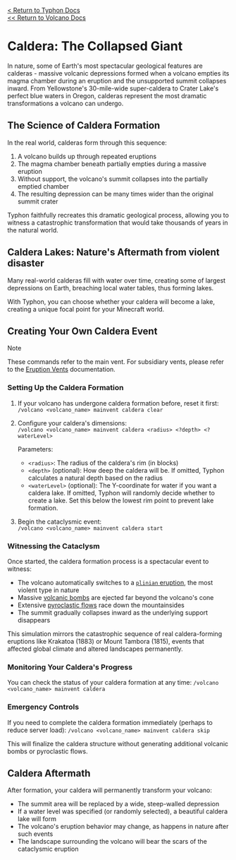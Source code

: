 [<  Return to Typhon Docs](/DOCS.md)  
[<< Return to Volcano Docs](./index.md)  

# Caldera: The Collapsed Giant

In nature, some of Earth's most spectacular geological features are calderas - massive volcanic depressions formed when a volcano empties its magma chamber during an eruption and the unsupported summit collapses inward. From Yellowstone's 30-mile-wide super-caldera to Crater Lake's perfect blue waters in Oregon, calderas represent the most dramatic transformations a volcano can undergo.

## The Science of Caldera Formation

In the real world, calderas form through this sequence:
1. A volcano builds up through repeated eruptions
2. The magma chamber beneath partially empties during a massive eruption
3. Without support, the volcano's summit collapses into the partially emptied chamber
4. The resulting depression can be many times wider than the original summit crater

Typhon faithfully recreates this dramatic geological process, allowing you to witness a catastrophic transformation that would take thousands of years in the natural world.

## Caldera Lakes: Nature's Aftermath from violent disaster

Many real-world calderas fill with water over time, creating some of largest depressions on Earth, breaching local water tables, thus forming lakes.

With Typhon, you can choose whether your caldera will become a lake, creating a unique focal point for your Minecraft world.

## Creating Your Own Caldera Event

> [!NOTE]  
> These commands refer to the main vent. For subsidiary vents, please refer to the [Eruption Vents](./vents.md#commands) documentation.

### Setting Up the Caldera Formation

1. If your volcano has undergone caldera formation before, reset it first:  
   `/volcano <volcano_name> mainvent caldera clear`

2. Configure your caldera's dimensions:  
   `/volcano <volcano_name> mainvent caldera <radius> <?depth> <?waterLevel>`

   Parameters:
   - `<radius>`: The radius of the caldera's rim (in blocks)
   - `<depth>` (optional): How deep the caldera will be. If omitted, Typhon calculates a natural depth based on the radius
   - `<waterLevel>` (optional): The Y-coordinate for water if you want a caldera lake. If omitted, Typhon will randomly decide whether to create a lake. Set this below the lowest rim point to prevent lake formation.

3. Begin the cataclysmic event:  
   `/volcano <volcano_name> mainvent caldera start`

### Witnessing the Cataclysm

Once started, the caldera formation process is a spectacular event to witness:

- The volcano automatically switches to a [`plinian` eruption](./eruption.md#plinian-eruptions-historys-most-catastrophic-volcanic-events), the most violent type in nature
- Massive [volcanic bombs](bombs.md) are ejected far beyond the volcano's cone
- Extensive [pyroclastic flows](ash.md#pyroclastic-flows) race down the mountainsides
- The summit gradually collapses inward as the underlying support disappears

This simulation mirrors the catastrophic sequence of real caldera-forming eruptions like Krakatoa (1883) or Mount Tambora (1815), events that affected global climate and altered landscapes permanently.

### Monitoring Your Caldera's Progress

You can check the status of your caldera formation at any time:
`/volcano <volcano_name> mainvent caldera`

### Emergency Controls

If you need to complete the caldera formation immediately (perhaps to reduce server load):
`/volcano <volcano_name> mainvent caldera skip`

This will finalize the caldera structure without generating additional volcanic bombs or pyroclastic flows.

## Caldera Aftermath

After formation, your caldera will permanently transform your volcano:

- The summit area will be replaced by a wide, steep-walled depression
- If a water level was specified (or randomly selected), a beautiful caldera lake will form
- The volcano's eruption behavior may change, as happens in nature after such events
- The landscape surrounding the volcano will bear the scars of the cataclysmic eruption
